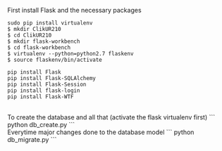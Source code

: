 First install Flask and the necessary packages <br>
```
sudo pip install virtualenv
$ mkdir ClikUR210
$ cd ClikUR210
$ mkdir flask-workbench
$ cd flask-workbench
$ virtualenv --python=python2.7 flaskenv
$ source flaskenv/bin/activate

pip install Flask
pip install Flask-SQLAlchemy
pip install Flask-Session
pip install flask-login
pip install Flask-WTF
```
<br>
To create the database and all that (activate the flask virtualenv first)
```
python db_create.py
```
<br>
Everytime major changes done to the database model
```
python db_migrate.py
```
